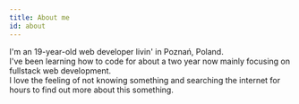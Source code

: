 ```yaml
---
title: About me
id: about
---
```

I'm an 19-year-old web developer livin' in Poznań, Poland.
<br />
I've been learning how to code for about a two year now mainly focusing on fullstack web development.
<br />
I love the feeling of not knowing something and searching the internet for hours to find out more about this something.<br />